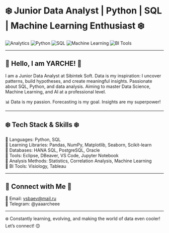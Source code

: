 # ❄️ Junior Data Analyst | Python | SQL | Machine Learning Enthusiast ❄️

![Analytics](https://img.shields.io/badge/Data%20Analytics-Icy%20Passion-blue?style=for-the-badge)
![Python](https://img.shields.io/badge/Python-Frosty%20Love-cyan?style=for-the-badge)
![SQL](https://img.shields.io/badge/SQL-Frozen%20Mastery-lightblue?style=for-the-badge)
![Machine Learning](https://img.shields.io/badge/Machine%20Learning-Cold%20Precision-darkblue?style=for-the-badge)
![BI Tools](https://img.shields.io/badge/BI%20Tools-Visiology%20%7C%20Tableau-blue?style=for-the-badge)

---

## 🧊 Hello, I am YARCHE! 🧊

I am a Junior Data Analyst at Sibintek Soft. Data is my inspiration: I uncover patterns, build hypotheses, and create meaningful insights. Passionate about SQL, Python, and data analysis. Aiming to master Data Science, Machine Learning, and AI at a professional level.

📊 Data is my passion. Forecasting is my goal. Insights are my superpower!

---

## ❄️ Tech Stack & Skills ❄️

🔹 Languages: Python, SQL  
🔹 Learning Libraries: Pandas, NumPy, Matplotlib, Seaborn, Scikit-learn  
🔹 Databases: HANA SQL, PostgreSQL, Oracle  
🔹 Tools: Eclipse, DBeaver, VS Code, Jupyter Notebook  
🔹 Analysis Methods: Statistics, Correlation Analysis, Machine Learning  
🔹 BI Tools: Visiology, Tableau

---


## 🧊 Connect with Me 🧊

📧 Email: ysbaev@mail.ru  
📱 Telegram: @yaaarcheee 

---

❄️ Constantly learning, evolving, and making the world of data even cooler! Let’s connect! 😊
